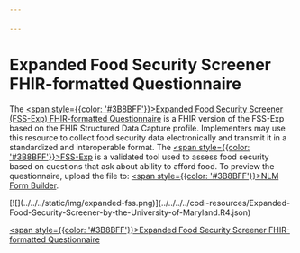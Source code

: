 ```yaml
---

---
```


# Expanded Food Security Screener FHIR-formatted Questionnaire

The [<span style={{color: '#3B8BFF'}}>Expanded Food Security Screener
(FSS-Exp) FHIR-formatted
Questionnaire</span>](../../../../codi-resources/Expanded-Food-Security-Screener-by-the-University-of-Maryland.R4.json)
is a FHIR version of the FSS-Exp based on the FHIR Structured Data
Capture profile. Implementers may use this resource to collect food
security data electronically and transmit it in a standardized and
interoperable format. The [<span style={{color:
'#3B8BFF'}}>FSS-Exp</span>](https://nfsc.umd.edu/extension/expanded-food-security-screener/)
is a validated tool used to assess food security based on questions
that ask about ability to afford food. To preview the questionnaire,
upload the file to: [<span style={{color: '#3B8BFF'}}>NLM Form
Builder</span>](https://formbuilder.nlm.nih.gov).

<div style={{width: '250px'}}>

  <div style={{border: "2px solid"}}>
    [![](../../../static/img/expanded-fss.png)](../../../../codi-resources/Expanded-Food-Security-Screener-by-the-University-of-Maryland.R4.json)
  </div>

  [<span style={{color: '#3B8BFF'}}>Expanded Food Security Screener
  FHIR-formatted
  Questionnaire</span>](../../../../codi-resources/Expanded-Food-Security-Screener-by-the-University-of-Maryland.R4.json)

</div>
